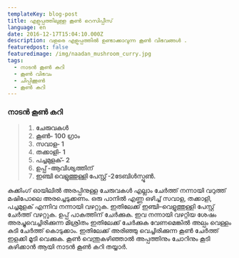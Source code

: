 ```yaml
---
templateKey: blog-post
title: എളുപ്പത്തിലുള്ള കൂൺ റെസിപ്പീസ്
language: en
date: 2016-12-17T15:04:10.000Z
description: വളരെ എളുപ്പത്തിൽ ഉണ്ടാക്കാവുന്ന കൂൺ വിഭവങ്ങൾ .
featuredpost: false
featuredimage: /img/naadan_mushroom_curry.jpg
tags:
  - നാടൻ കൂൺ കറി
  - കൂൺ വിഭവം
  - ചിപ്പിക്കൂൺ
  - കൂൺ കറി
---
```

### **നാടൻ കൂൺ കറി**

> 1. **ചേരുവകൾ**
> 2. **കൂൺ- 100 ഗ്രാം** 
> 3. **സവാള- 1**
> 4. **തക്കാളി- 1**
> 5. **പച്ചമുളക്- 2**
> 6. **ഉപ്പ് -ആവിശ്യത്തിന്**
> 7. **ഇഞ്ചി വെളുത്തുള്ളി പേസ്റ്റ് -2ടേബിൾസ്പൂൺ.**

കുക്കിംഗ്‌ ഓയിലിൽ അരപ്പിനുള്ള ചേരുവകൾ എല്ലാം ചേർത്ത് നന്നായി വറുത്ത് മഷിപോലെ അരച്ചെടുക്കണം. ഒരു പാനിൽ എണ്ണ ഒഴിച്ച് സവാള, തക്കാളി, പച്ചമുളക് എന്നിവ നന്നായി വഴറ്റുക. ഇതിലേക്ക് ഇഞ്ചി–വെളുത്തുള്ളി പേസ്റ്റ് ചേർത്ത് വഴറ്റുക. ഉപ്പ് പാകത്തിന് ചേർക്കുക. ഇവ നന്നായി വഴറ്റിയ ശേഷം അരച്ചുവെച്ചിരിക്കുന്ന മിശ്രിതം ഇതിലേക്ക് ചേർക്കുക വേണമെങ്കിൽ അല്പം വെള്ളം കുടി ചേർത്ത് കൊടുക്കാം. ഇതിലേക്ക് അരിഞ്ഞു വെച്ചിരിക്കുന്ന കൂൺ ചേർത്ത് ഇളക്കി മൂടി വെക്കുക. കൂൺ വെന്തുകഴിഞ്ഞാൽ അപ്പത്തിനും ചോറിനും കൂടി കഴിക്കാൻ ആയി നാടൻ കൂൺ കറി  തയ്യാർ.